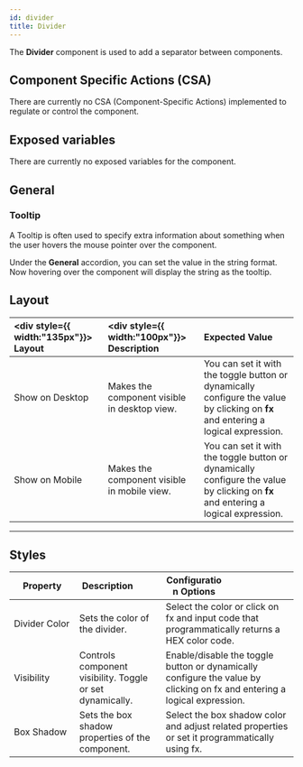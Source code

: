 ```yaml
---
id: divider
title: Divider
---
```


The **Divider** component is used to add a separator between components.

<div style={{paddingTop:'24px'}}>

## Component Specific Actions (CSA)

There are currently no CSA (Component-Specific Actions) implemented to regulate or control the component.

</div>

<div style={{paddingTop:'24px'}}>

## Exposed variables

There are currently no exposed variables for the component.

</div>

<div style={{paddingTop:'24px'}}>

## General

### Tooltip

A Tooltip is often used to specify extra information about something when the user hovers the mouse pointer over the component.

Under the <b>General</b> accordion, you can set the value in the string format. Now hovering over the component will display the string as the tooltip.

</div>

<div style={{paddingTop:'24px'}}>

## Layout

| <div style={{ width:"135px"}}> Layout </div> | <div style={{ width:"100px"}}> Description </div>    | Expected Value                                                  |
| :------------------------------------------- | :----------------------------------------------------| :-------------------------------------------------------------- |
| Show on Desktop                              | Makes the component visible in desktop view.         | You can set it with the toggle button or dynamically configure the value by clicking on **fx** and entering a logical expression. |
| Show on Mobile                               | Makes the component visible in mobile view.          | You can set it with the toggle button or dynamically configure the value by clicking on **fx** and entering a logical expression. |

</div>

---

<div style={{paddingTop:'24px'}}>

## Styles

| <div style="width:100px;">Property</div>    | <div style="width:100px;">Description</div>                                                                                           | <div style="width:100px;">Configuration Options</div>                                                                                              |
| ------------------------------------------- | ------------------------------------------------------------------------------------------------------------------------------- | ------------------------------------------------------------------------------------------------------------------------------ |
| Divider Color                               | Sets the  color of the divider.                            | Select the color or click on fx and input code that programmatically returns a HEX color code.                     |
| Visibility                                  | Controls component visibility. Toggle or set dynamically.             | Enable/disable the toggle button or dynamically configure the value by clicking on fx and entering a logical expression.      |
| Box Shadow                                  | Sets the box shadow properties of the component.                                                                     | Select the box shadow color and adjust related properties or set it programmatically using fx.            |



</div>
